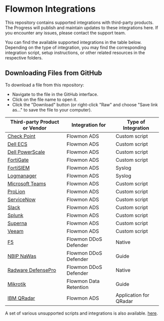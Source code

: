 # Flowmon Integrations
This repository contains supported integrations with third-party products. The Progress will publish and maintain updates to these integrations here. If you encounter any issues, please contact the support team.

You can find the available supported integrations in the table below. Depending on the type of integration, you may find the corresponding integration script, setup instructions, or other related resources in the respective folders.

## Downloading Files from GitHub
To download a file from this repository:
- Navigate to the file in the GitHub interface.
- Click on the file name to open it.
- Click the "Download" button (or right-click "Raw" and choose "Save link as..." to save the file to your computer).

| Third-party Product or Vendor                                               | Integration for | Type of Integration |
|-----------------------------------------------------------------------------|-----------------|---------------------|
| [Check Point](/Check%20Point)                                                 | Flowmon ADS     | Custom script       |
| [Dell ECS](/Dell%20ECS)                                                       | Flowmon ADS     | Custom script       |
| [Dell PowerScale](/Dell%20PowerScale)                                         | Flowmon ADS     | Custom script       |
| [FortiGate](/FortiGate)                                                     | Flowmon ADS     | Custom script       |
| [FortiSIEM](/Fortinet/FortiSIEM)                                            | Flowmon ADS     | Syslog              |
| [Logmanager](/Logmanager)                                                   | Flowmon ADS     | Syslog              |
| [Microsoft Teams](/Microsoft%20Teams)                                         | Flowmon ADS     | Custom script       |
| [ProLion](/ProLion)                                                         | Flowmon ADS     | Custom script       |
| [ServiceNow](/ServiceNow)                                                   | Flowmon ADS     | Custom script       |
| [Slack](/Slack)                                                             | Flowmon ADS     | Custom script       |
| [Splunk](/Splunk)                                                           | Flowmon ADS     | Custom script       |
| [Superna](/Superna)                                                         | Flowmon ADS     | Custom script       |
| [Veeam](/Veeam%20Backup%20&%20Replication)                                        | Flowmon ADS     | Custom script       |
| [F5](/Flowmon%20DDoS%20Defender%20Integrations/F5)                                | Flowmon DDoS Defender    | Native                   |
| [NBIP NaWas](/Flowmon%20DDoS%20Defender%20Integrations/NBIP%20NaWas)                | Flowmon DDoS Defender    | Guide                   |
| [Radware DefensePro](/Flowmon%20DDoS%20Defender%20Integrations/Radware%20DefensePro) | Flowmon DDoS Defender    | Native                   |
| [Mikrotik](/Mikrotik)                                                       | Flowmon Data Retention | Guide      |
| [IBM QRadar](/IBM%20QRadar)                                                   | Flowmon ADS  | Application for QRadar    |


 A set of various unsupported scripts and integrations is also available. [here](https://github.com/progress/Flowmon-Various-Scripts).
